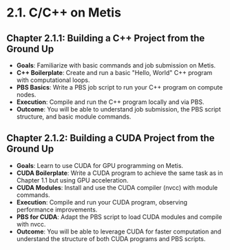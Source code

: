# 2.1. C/C++ on Metis
## Chapter 2.1.1: Building a C++ Project from the Ground Up
* **Goals**: Familiarize with basic commands and job submission on Metis.
* **C++ Boilerplate**: Create and run a basic "Hello, World" C++ program with computational loops.
* **PBS Basics**: Write a PBS job script to run your C++ program on compute nodes.
* **Execution**: Compile and run the C++ program locally and via PBS.
* **Outcome**: You will be able to understand job submission, the PBS script structure, and basic module commands.
## Chapter 2.1.2: Building a CUDA Project from the Ground Up
* **Goals**: Learn to use CUDA for GPU programming on Metis.
* **CUDA Boilerplate**: Write a CUDA program to achieve the same task as in Chapter 1.1 but using GPU acceleration.
* **CUDA Modules**: Install and use the CUDA compiler (nvcc) with module commands.
* **Execution**: Compile and run your CUDA program, observing performance improvements.
* **PBS for CUDA**: Adapt the PBS script to load CUDA modules and compile with nvcc.
* **Outcome**: You will be able to leverage CUDA for faster computation and understand the structure of both CUDA programs and PBS scripts.